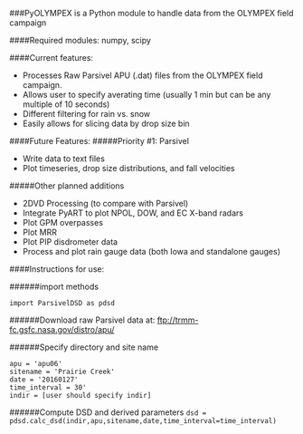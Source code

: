 ###PyOLYMPEX is a Python module to handle data from the OLYMPEX field campaign

####Required modules:
numpy, scipy

####Current features: 
- Processes Raw Parsivel APU (.dat) files from the OLYMPEX field campaign. 
- Allows user to specify averating time (usually 1 min but can be any multiple of 10 seconds)
- Different filtering for rain vs. snow
- Easily allows for slicing data by drop size bin

####Future Features:
#####Priority #1: Parsivel
- Write data to text files
- Plot timeseries, drop size distributions, and fall velocities

#####Other planned additions
- 2DVD Processing (to compare with Parsivel)
- Integrate PyART to plot NPOL, DOW, and EC X-band radars
- Plot GPM overpasses
- Plot MRR
- Plot PIP disdrometer data
- Process and plot rain gauge data (both Iowa and standalone gauges)

####Instructions for use:

######import methods
```
import ParsivelDSD as pdsd
```

######Download raw Parsivel data at: ftp://trmm-fc.gsfc.nasa.gov/distro/apu/

######Specify directory and site name
```
apu = 'apu06'
sitename = 'Prairie Creek'
date = '20160127'
time_interval = 30' 
indir = [user should specify indir]
```

######Compute DSD and derived parameters
```dsd = pdsd.calc_dsd(indir,apu,sitename,date,time_interval=time_interval)```



